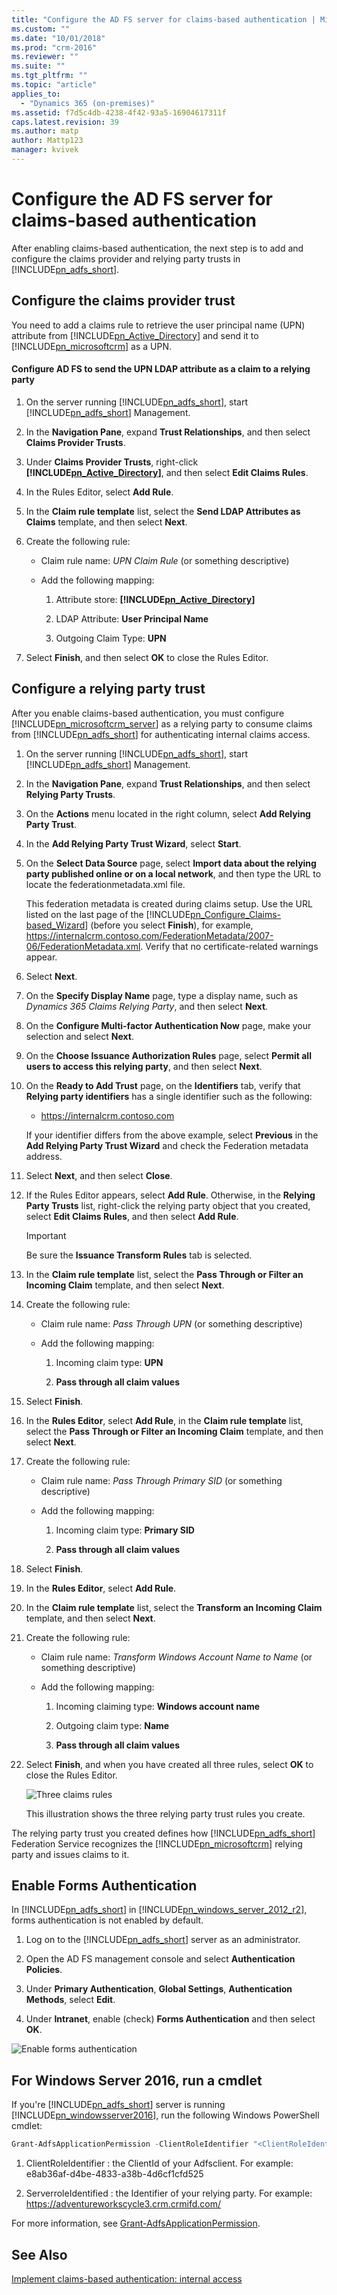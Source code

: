 ```yaml
---
title: "Configure the AD FS server for claims-based authentication | Microsoft Docs"
ms.custom: ""
ms.date: "10/01/2018"
ms.prod: "crm-2016"
ms.reviewer: ""
ms.suite: ""
ms.tgt_pltfrm: ""
ms.topic: "article"
applies_to: 
  - "Dynamics 365 (on-premises)"
ms.assetid: f7d5c4db-4238-4f42-93a5-16904617311f
caps.latest.revision: 39
ms.author: matp
author: Mattp123
manager: kvivek
---
```

# Configure the AD FS server for claims-based authentication



After enabling claims-based authentication, the next step is to add and configure the claims provider and relying party trusts in [!INCLUDE[pn_adfs_short](../includes/pn-adfs-short.md)].  
  
## Configure the claims provider trust  
 You need to add a claims rule to retrieve the user principal name (UPN) attribute from [!INCLUDE[pn_Active_Directory](../includes/pn-active-directory.md)] and send it to [!INCLUDE[pn_microsoftcrm](../includes/pn-microsoftcrm.md)] as a UPN.  
  
#### Configure AD FS to send the UPN LDAP attribute as a claim to a relying party  
  
1.  On the server running [!INCLUDE[pn_adfs_short](../includes/pn-adfs-short.md)], start [!INCLUDE[pn_adfs_short](../includes/pn-adfs-short.md)] Management.  
  
2.  In the **Navigation Pane**, expand **Trust Relationships**, and then select **Claims Provider Trusts**.  
  
3.  Under **Claims Provider Trusts**, right-click **[!INCLUDE[pn_Active_Directory](../includes/pn-active-directory.md)]**, and then select **Edit Claims Rules**.  
  
4.  In the Rules Editor, select **Add Rule**.  
  
5.  In the **Claim rule template** list, select the **Send LDAP Attributes as Claims** template, and then select **Next**.  
  
6.  Create the following rule:  
  
    -   Claim rule name: *UPN Claim Rule* (or something descriptive)  
  
    -   Add the following mapping:  
  
        1.  Attribute store: **[!INCLUDE[pn_Active_Directory](../includes/pn-active-directory.md)]**  
  
        2.  LDAP Attribute: **User Principal Name**  
  
        3.  Outgoing Claim Type: **UPN**  
  
7.  Select **Finish**, and then select **OK** to close the Rules Editor.  
  
## Configure a relying party trust  
 After you enable claims-based authentication, you must configure [!INCLUDE[pn_microsoftcrm_server](../includes/pn-microsoftcrm-server.md)] as a relying party to consume claims from [!INCLUDE[pn_adfs_short](../includes/pn-adfs-short.md)] for authenticating internal claims access.  
  
1.  On the server running [!INCLUDE[pn_adfs_short](../includes/pn-adfs-short.md)], start [!INCLUDE[pn_adfs_short](../includes/pn-adfs-short.md)] Management.  
  
2.  In the **Navigation Pane**, expand **Trust Relationships**, and then select **Relying Party Trusts**.  
  
3.  On the **Actions** menu located in the right column, select **Add Relying Party Trust**.  
  
4.  In the **Add Relying Party Trust Wizard**, select **Start**.  
  
5.  On the **Select Data Source** page, select **Import data about the relying party published online or on a local network**, and then type the URL to locate the federationmetadata.xml file.  
  
     This federation metadata is created during claims setup. Use the URL listed on the last page of the [!INCLUDE[pn_Configure_Claims-based_Wizard](../includes/pn-configure-claims-based-wizard.md)] (before you select **Finish**), for example, https://internalcrm.contoso.com/FederationMetadata/2007-06/FederationMetadata.xml. Verify that no certificate-related warnings appear.  
  
6.  Select **Next**.  
  
7.  On the **Specify Display Name** page, type a display name, such as *Dynamics 365 Claims Relying Party*, and then select **Next**.  
  
8.  On the **Configure Multi-factor Authentication Now** page, make your selection and select **Next**.  
  
9. On the **Choose Issuance Authorization Rules** page, select **Permit all users to access this relying party**, and then select **Next**.  
  
10. On the **Ready to Add Trust** page, on the **Identifiers** tab, verify that **Relying party identifiers** has a single identifier such as the following:  
  
    -   https://internalcrm.contoso.com  
  
     If your identifier differs from the above example, select **Previous** in the **Add Relying Party Trust Wizard** and check the Federation metadata address.  
  
11. Select **Next**, and then select **Close**.  
  
12. If the Rules Editor appears, select **Add Rule**. Otherwise, in the **Relying Party Trusts** list, right-click the relying party object that you created, select **Edit Claims Rules**, and then select **Add Rule**.  
  
    > [!IMPORTANT]
    >  Be sure the **Issuance Transform Rules** tab is selected.  
  
13. In the **Claim rule template** list, select the **Pass Through or Filter an Incoming Claim** template, and then select **Next**.  
  
14. Create the following rule:  
  
    -   Claim rule name: *Pass Through UPN* (or something descriptive)  
  
    -   Add the following mapping:  
  
        1.  Incoming claim type: **UPN**  
  
        2.  **Pass through all claim values**  
  
15. Select **Finish**.  
  
16. In the **Rules Editor**, select **Add Rule**, in the **Claim rule template** list, select the **Pass Through or Filter an Incoming Claim** template, and then select **Next**.  
  
17. Create the following rule:  
  
    -   Claim rule name: *Pass Through Primary SID* (or something descriptive)  
  
    -   Add the following mapping:  
  
        1.  Incoming claim type: **Primary SID**  
  
        2.  **Pass through all claim values**  
  
18. Select **Finish**.  
  
19. In the **Rules Editor**, select **Add Rule**.  
  
20. In the **Claim rule template** list, select the **Transform an Incoming Claim** template, and then select **Next**.  
  
21. Create the following rule:  
  
    -   Claim rule name: *Transform Windows Account Name to Name* (or something descriptive)  
  
    -   Add the following mapping:  
  
        1.  Incoming claiming type: **Windows account name**  
  
        2.  Outgoing claim type: **Name**  
  
        3.  **Pass through all claim values**  
  
22. Select **Finish**, and when you have created all three rules, select **OK** to close the Rules Editor.  
  
     ![Three claims rules](media/crm-itpro-claimswp-3rules.PNG "Three claims rules")  
  
     This illustration shows the three relying party trust rules you create.  
  
 The relying party trust you created defines how [!INCLUDE[pn_adfs_short](../includes/pn-adfs-short.md)] Federation Service recognizes the [!INCLUDE[pn_microsoftcrm](../includes/pn-microsoftcrm.md)] relying party and issues claims to it.  
  
## Enable Forms Authentication  
 In [!INCLUDE[pn_adfs_short](../includes/pn-adfs-short.md)] in [!INCLUDE[pn_windows_server_2012_r2](../includes/pn-windows-server-2012-r2.md)], forms authentication is not enabled by default.  
  
1.  Log on to the [!INCLUDE[pn_adfs_short](../includes/pn-adfs-short.md)] server as an administrator.  
  
2.  Open the AD FS management console and select **Authentication Policies**.  
  
3.  Under **Primary Authentication**, **Global Settings**, **Authentication Methods**, select **Edit**.  
  
4.  Under **Intranet**, enable (check) **Forms Authentication** and then select **OK**.  
  
 ![Enable forms authentication](media/crm-itpro-claimswp-formsauth.PNG "Enable forms authentication")  
  
## For Windows Server 2016, run a cmdlet  
 If you're [!INCLUDE[pn_adfs_short](../includes/pn-adfs-short.md)] server is running [!INCLUDE[pn_windowsserver2016](../includes/pn-windowsserver2016.md)], run the following Windows PowerShell cmdlet:  
  
```powershell  
Grant-AdfsApplicationPermission -ClientRoleIdentifier "<ClientRoleIdentifier>" -ServerRoleIdentifier <ServerroleIdentified>  
```  
  
1.  ClientRoleIdentifier :  the ClientId of your Adfsclient. For example: e8ab36af-d4be-4833-a38b-4d6cf1cfd525  
  
2.  ServerroleIdentified :  the Identifier of your relying party. For example: https://adventureworkscycle3.crm.crmifd.com/  
  
 For more information, see [Grant-AdfsApplicationPermission](https://technet.microsoft.com/itpro/powershell/windows/adfs/grant-adfsapplicationpermission).  
  
## See Also  
 [Implement claims-based authentication: internal access](implement-claims-based-authentication-internal-access.md)

